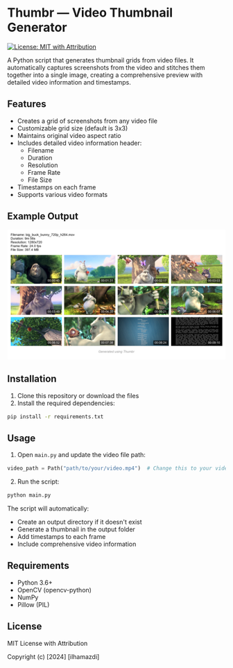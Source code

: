 # Thumbr — Video Thumbnail Generator

[![License: MIT with Attribution](https://img.shields.io/badge/License-MIT%20with%20Attribution-blue.svg)](LICENSE)

A Python script that generates thumbnail grids from video files. It automatically captures screenshots from the video and stitches them together into a single image, creating a comprehensive preview with detailed video information and timestamps.

## Features

- Creates a grid of screenshots from any video file
- Customizable grid size (default is 3x3)
- Maintains original video aspect ratio
- Includes detailed video information header:
  - Filename
  - Duration
  - Resolution
  - Frame Rate
  - File Size
- Timestamps on each frame
- Supports various video formats

## Example Output

![Example thumbnail grid generated from Big Buck Bunny](output/big_buck_bunny_720p_h264_thumbnail.jpg)

## Installation

1. Clone this repository or download the files
2. Install the required dependencies:

```bash
pip install -r requirements.txt
```

## Usage

1. Open `main.py` and update the video file path:

```python
video_path = Path("path/to/your/video.mp4")  # Change this to your video file location
```

2. Run the script:

```bash
python main.py
```

The script will automatically:
- Create an output directory if it doesn't exist
- Generate a thumbnail in the output folder
- Add timestamps to each frame
- Include comprehensive video information

## Requirements

- Python 3.6+
- OpenCV (opencv-python)
- NumPy
- Pillow (PIL)

## License

MIT License with Attribution

Copyright (c) [2024] [ilhamazdi]
